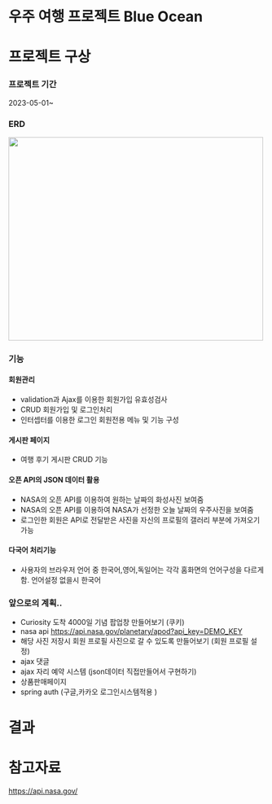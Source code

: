 # 우주 여행 프로젝트 Blue Ocean

# 프로젝트 구상

### 프로젝트 기간
2023-05-01~
### ERD
<img src="https://user-images.githubusercontent.com/126591306/236733775-ae90706d-d574-4719-8e3f-38e572133c25.png" width="500" height="400"/> <br/>


### 기능 
#### 회원관리
+ validation과 Ajax를 이용한 회원가입 유효성검사
+ CRUD 회원가입 및 로그인처리
+ 인터셉터를 이용한 로그인 회원전용 메뉴 및 기능 구성
#### 게시판 페이지
+ 여행 후기 게시판 CRUD 기능
#### 오픈 API의 JSON 데이터 활용 
+ NASA의 오픈 API를 이용하여 원하는 날짜의 화성사진 보여줌
+ NASA의 오픈 API를 이용하여 NASA가 선정한 오늘 날짜의 우주사진을 보여줌 
+ 로그인한 회원은 API로 전달받은 사진을 자신의 프로필의 갤러리 부분에 가져오기 가능 
#### 다국어 처리기능
+ 사용자의 브라우저 언어 중 한국어,영어,독일어는 각각 홈화면의 언어구성을 다르게 함. 언어설정 없을시 한국어


### 앞으로의 계획..
+ Curiosity 도착 4000일 기념 팝업창 만들어보기 (쿠키)
+ nasa api https://api.nasa.gov/planetary/apod?api_key=DEMO_KEY
+ 해당 사진 저장시 회원 프로필 사진으로 갈 수 있도록 만들어보기 (회원 프로필 설정) 
+ ajax 댓글
+ ajax 자리 예약 시스템 (json데이터 직접만들어서 구현하기) 
+ 상품판매페이지 
+ spring auth (구글,카카오 로그인시스템적용 ) 


# 결과




# 참고자료
https://api.nasa.gov/
